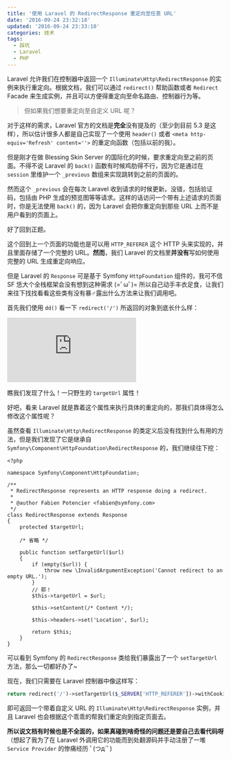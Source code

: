 ```yaml
---
title: '使用 Laravel 的 RedirectResponse 重定向至任意 URL'
date: '2016-09-24 23:32:18'
updated: '2016-09-24 23:33:10'
categories: 技术
tags:
  - 踩坑
  - Laravel
  - PHP
---
```


Laravel 允许我们在控制器中返回一个 `Illuminate\Http\RedirectResponse` 的实例来执行重定向。根据文档，我们可以通过 `redirect()` 帮助函数或者 `Redirect` Facade 来生成实例，并且可以方便得重定向至命名路由、控制器行为等。

> 但如果我们想要重定向至自定义 URL 呢？

对于这样的需求，Laravel 官方的文档是**完全**没有提及的（至少到目前 5.3 是这样），所以估计很多人都是自己实现了一个使用 `header()` 或者 `<meta http-equiv='Refresh' content=''>` 的重定向函数（包括以前的我）。

<!--more-->

但是刚才在做 Blessing Skin Server 的国际化的时候，要求重定向至之前的页面。不得不说 Laravel 的 `back()` 函数有时候鸡肋得不行，因为它是通过在 `session` 里维护一个 `_previous` 数组来实现跳转到之前的页面的。

然而这个 `_previous` 会在每次 Laravel 收到请求的时候更新。没错，包括验证码，包括由 PHP 生成的预览图等等请求。这样的话访问一个带有上述请求的页面时，你是无法使用 `back()` 的，因为 Laravel 会把你重定向到那些 URL 上而不是用户看到的页面上。

好了回到正题。

这个回到上一个页面的功能也是可以用 `HTTP_REFERER` 这个 HTTP 头来实现的，并且里面存储了一个完整的 URL。**然而**，我们 Laravel 的文档里**并没有**写如何使用完整的 URL 生成重定向响应。

但是 Laravel 的 `Response` 可是基于 Symfony `HttpFoundation` 组件的，我可不信 SF 恁大个全栈框架会没有想到这种需求 (=ﾟωﾟ)= 所以自己动手丰衣足食，让我们来往下找找看看这些类有没有暴♂露出什么方法来让我们调用吧。

首先我们使用 `dd()` 看一下 `redirect('/')` 所返回的对象到底长什么样：

![](https://img.prin.studio/legacy/image.php?di=FV4B)

瞧我们发现了什么！一只野生的 `targetUrl` 属性！

好吧，看来 Laravel 就是靠着这个属性来执行具体的重定向的，那我们具体得怎么修改这个属性呢？

虽然查看 `Illuminate\Http\RedirectResponse` 的类定义后没有找到什么有用的方法，但是我们发现了它是继承自 `Symfony\Component\HttpFoundation\RedirectResponse` 的，我们继续往下挖：

```
<?php

namespace Symfony\Component\HttpFoundation;

/**
 * RedirectResponse represents an HTTP response doing a redirect.
 *
 * @author Fabien Potencier <fabien@symfony.com>
 */
class RedirectResponse extends Response
{
    protected $targetUrl;

    /* 省略 */

    public function setTargetUrl($url)
    {
        if (empty($url)) {
            throw new \InvalidArgumentException('Cannot redirect to an empty URL.');
        }
        // 耶！
        $this->targetUrl = $url;

        $this->setContent(/* Content */);

        $this->headers->set('Location', $url);

        return $this;
    }
}
```

可以看到 Symfony 的 `RedirectResponse` 类给我们暴露出了一个 `setTargetUrl` 方法，那么一切都好办了~

现在，我们只需要在 Laravel 控制器中像这样写：

```php
return redirect('/')->setTargetUrl($_SERVER['HTTP_REFERER'])->withCookie('locale', $lang);
```

即可返回一个带着自定义 URL 的 `Illuminate\Http\RedirectResponse` 实例，并且 Laravel 也会根据这个乖乖的帮我们重定向到指定页面去。

**所以说文档有时候也是不全面的，如果真碰到啥奇怪的问题还是要自己去看代码呀**（想起了我为了在 Laravel 外调用它的功能而到处翻源码并手动注册了一堆 `Service Provider` 的惨痛经历 ﾟ(つд`ﾟ)


